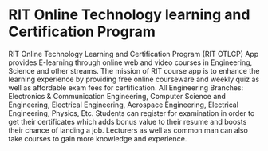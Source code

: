 # RIT Online Technology learning and Certification Program  
RIT Online Technology Learning and Certification Program (RIT OTLCP) App provides E-learning through online web and video courses in Engineering, Science and other streams. The mission of RIT course app is to enhance the learning experience by providing free online courseware and weekly quiz as well as affordable exam fees for certification.	
All Engineering Branches: Electronics & Communication Engineering, Computer Science and Engineering, Electrical Engineering, Aerospace Engineering, Electrical Engineering, Physics, Etc.
Students can register for examination in order to get their certificates which adds bonus value to their resume and boosts their chance of landing a job. Lecturers as well as common man can also take courses to gain more knowledge and experience.

